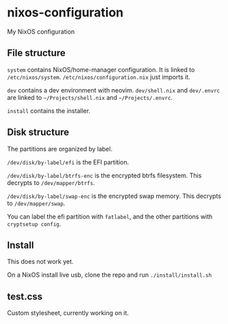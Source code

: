 # nixos-configuration
My NixOS configuration

## File structure

`system` contains NixOS/home-manager configuration. It is linked to `/etc/nixos/system`. `/etc/nixos/configuration.nix` just imports it.

`dev` contains a dev environment with neovim. `dev/shell.nix` and `dev/.envrc` are linked to `~/Projects/shell.nix` and `~/Projects/.envrc`.

`install` contains the installer.

## Disk structure

The partitions are organized by label.

`/dev/disk/by-label/efi` is the EFI partition.

`/dev/disk/by-label/btrfs-enc` is the encrypted btrfs filesystem. This decrypts to `/dev/mapper/btrfs`.

`/dev/disk/by-label/swap-enc` is the encrypted swap memory. This decrypts to `/dev/mapper/swap`.

You can label the efi partition with `fatlabel`, and the other partitions with `cryptsetup config`.

## Install

This does not work yet.

On a NixOS install live usb, clone the repo and run `./install/install.sh`

## test.css

Custom stylesheet, currently working on it.

